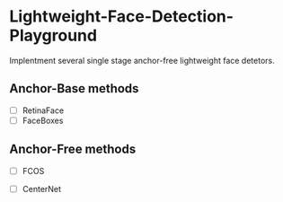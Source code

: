 # Lightweight-Face-Detection-Playground
Implentment several single stage anchor-free lightweight face detetors.

## Anchor-Base methods
- [ ] RetinaFace
- [ ] FaceBoxes

## Anchor-Free methods
- [ ] FCOS
- [ ] CenterNet


